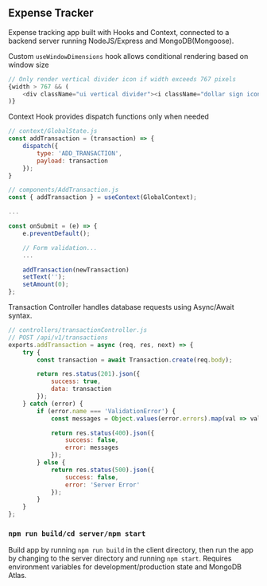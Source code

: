 ## Expense Tracker

Expense tracking app built with Hooks and Context, connected to a backend server running NodeJS/Express and MongoDB(Mongoose).

Custom `useWindowDimensions` hook allows conditional rendering based on window size

```js
// Only render vertical divider icon if width exceeds 767 pixels
{width > 767 && (
	<div className="ui vertical divider"><i className="dollar sign icon"></i></div>
)}
```

Context Hook provides dispatch functions only when needed

```js
// context/GlobalState.js
const addTransaction = (transaction) => {
	dispatch({
		type: 'ADD_TRANSACTION',
		payload: transaction
	});
}

// components/AddTransaction.js
const { addTransaction } = useContext(GlobalContext);

...

const onSubmit = (e) => {
	e.preventDefault();

	// Form validation... 
	...

	addTransaction(newTransaction)
	setText('');
	setAmount(0);
};
```
Transaction Controller handles database requests using Async/Await syntax.
```js
// controllers/transactionController.js
// POST /api/v1/transactions
exports.addTransaction = async (req, res, next) => {
	try {
		const transaction = await Transaction.create(req.body);

		return res.status(201).json({
			success: true,
			data: transaction
		});
	} catch (error) {
		if (error.name === 'ValidationError') {
			const messages = Object.values(error.errors).map(val => val.message);

			return res.status(400).json({
				success: false,
				error: messages
			});
		} else {
			return res.status(500).json({
				success: false,
				error: 'Server Error'
			});
		}
	}
};
```

### `npm run build/cd server/npm start`

Build app by running `npm run build` in the client directory, then run the app by changing to the server directory and running `npm start`. Requires environment variables for development/production state and MongoDB Atlas.

